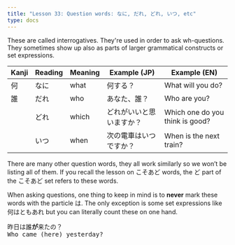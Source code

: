 ```yaml
---
title: "Lesson 33: Question words: なに, だれ, どれ, いつ, etc"
type: docs
---
```



These are called interrogatives. They're used in order to ask wh-questions. They sometimes show up also as parts of larger grammatical constructs or set expressions.

| Kanji| Reading     | Meaning | Example (JP)             | Example (EN)                    |
|------|-------------|---------|--------------------------|---------------------------------|
| 何   | なに        | what    | 何する？                 | What will you do?               |
| 誰   | だれ        | who     | あなた、誰？             | Who are you?                    |
|      | どれ        | which   | どれがいいと思いますか？ | Which one do you think is good? |
|      | いつ        | when    | 次の電車はいつですか？   | When is the next train?         |

There are many other question words, they all work similarly so we won’t be listing all of them. If you recall the lesson on こそあど words, the ど part of the こそあど set refers to these words.

When asking questions, one thing to keep in mind is to **never** mark these words with the particle は. The only exception is some set expressions like 何はともあれ but you can literally count these on one hand.

<pre>
昨日は誰<b>が</b>来たの？
Who came (here) yesterday?
</pre>

